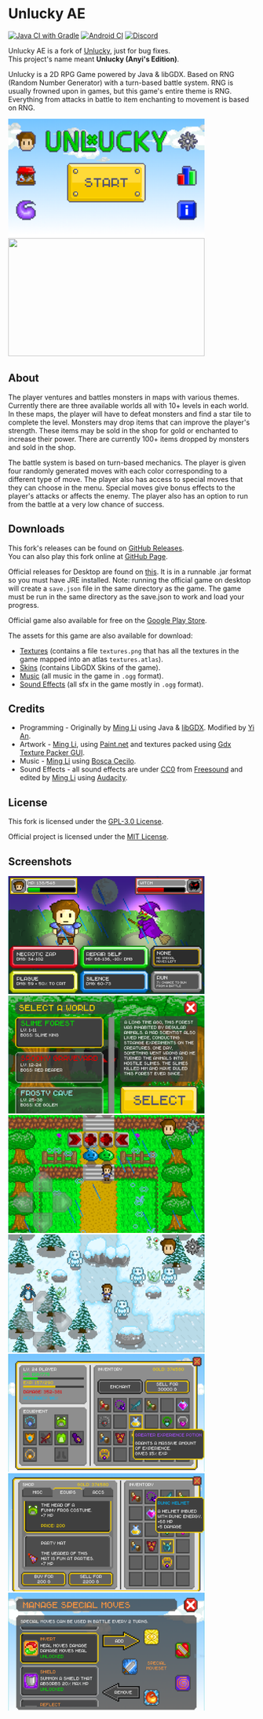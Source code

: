 # Unlucky AE

[![Java CI with Gradle](https://github.com/anyicomplex/unlucky-ae/actions/workflows/gradle.yml/badge.svg?branch=master&event=push)](https://github.com/anyicomplex/unlucky-ae/actions/workflows/gradle.yml)
[![Android CI](https://github.com/anyicomplex/unlucky-ae/actions/workflows/android.yml/badge.svg?branch=master&event=push)](https://github.com/anyicomplex/unlucky-ae/actions/workflows/android.yml)
[![Discord](https://img.shields.io/discord/905289342057082910?logo=discord)](https://discord.gg/zKTXUdBWAa)

Unlucky AE is a fork of [Unlucky](https://github.com/mingli1/Unlucky), just for bug fixes.  
This project's name meant **Unlucky (Anyi's Edition)**.

Unlucky is a 2D RPG Game powered by Java & libGDX. Based on RNG (Random Number Generator) with a turn-based battle system. RNG is usually frowned upon in games, but this game's entire theme is RNG. Everything from attacks in battle to item enchanting to movement is based on RNG. 
<div>
    <img width="400px" height="240px"  src="res/screenshot0.png" alt="">
    <img width="400px" height="240px"  src="res/video0.gif" alt="">
</div>

## About

The player ventures and battles monsters in maps with various themes. Currently there are three available worlds all with 10+ levels in each world. In these maps, the player will have to defeat monsters and find a star tile to complete the level. Monsters may drop items that can improve the player's strength. These items may be sold in the shop for gold or enchanted to increase their power. There are currently 100+ items dropped by monsters and sold in the shop.

The battle system is based on turn-based mechanics. The player is given four randomly generated moves with each color corresponding to a different type of move. The player also has access to special moves that they can choose in the menu. Special moves give bonus effects to the player's attacks or affects the enemy. The player also has an option to run from the battle at a very low chance of success.

## Downloads
This fork's releases can be found on [GitHub Releases](https://github.com/anyicomplex/unlucky/releases).  
You can also play this fork online at [GitHub Page](https://anyicomplex.github.io/unlucky-ae).

Official releases for Desktop are found on [this](https://github.com/mingli1/Unlucky/releases). It is in a runnable .jar format so you must have JRE installed.
Note: running the official game on desktop will create a `save.json` file in the same directory as the game. The game must be run in the same directory as the save.json to work and load your progress.

Official game also available for free on the [Google Play Store](https://play.google.com/store/apps/details?id=com.unlucky.main).

The assets for this game are also available for download:
* [Textures](https://github.com/mingli1/Unlucky/files/2300518/textures.zip) (contains a file `textures.png` that has all the textures in the game mapped into an atlas `textures.atlas`).
* [Skins](https://github.com/mingli1/Unlucky/files/2300523/skins.zip) (contains LibGDX Skins of the game).
* [Music](https://github.com/mingli1/Unlucky/files/2300525/music.zip) (all music in the game in `.ogg` format).
* [Sound Effects](https://github.com/mingli1/Unlucky/files/2300530/sfx.zip) (all sfx in the game mostly in `.ogg` format).

## Credits
* Programming - Originally by [Ming Li](https://github.com/mingli1) using Java & [libGDX](https://libgdx.com/). Modified by [Yi An](https://github.com/anyicomplex).
* Artwork - [Ming Li](https://github.com/mingli1), using [Paint.net](https://www.getpaint.net/) and textures packed using [Gdx Texture Packer GUI](https://github.com/crashinvaders/gdx-texture-packer-gui).
* Music - [Ming Li](https://github.com/mingli1) using [Bosca Cecilo](https://boscaceoil.net/).
* Sound Effects - all sound effects are under [CC0](https://creativecommons.org/share-your-work/public-domain/cc0/) from [Freesound](https://freesound.org/) and edited by [Ming Li](https://github.com/mingli1) using [Audacity](https://www.audacityteam.org/).

## License
This fork is licensed under the [GPL-3.0 License](https://github.com/anyicomplex/unlucky-ae/blob/master/LICENSE).

Official project is licensed under the [MIT License](https://github.com/anyicomplex/unlucky-ae/blob/master/Unlucky-LICENSE).

## Screenshots
<div>
    <img width="400px" height="240px" src="res/screenshot1.png" alt="">
    <img width="400px" height="240px" src="res/screenshot2.png" alt="">
</div>
<div>
    <img width="400px" height="240px" src="res/screenshot3.png" alt="">
    <img width="400px" height="240px" src="res/screenshot4.png" alt="">
</div>
<div>
    <img width="400px" height="240px" src="res/screenshot5.png" alt="">
    <img width="400px" height="240px" src="res/screenshot6.png" alt="">
</div>
<div>
    <img width="400px" height="240px" src="res/screenshot7.png" alt="">
</div>
